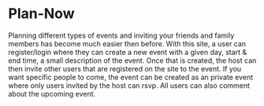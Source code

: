 # Plan-Now

Planning different types of events and inviting your friends and family members has become much easier then before. With this site, a user can register/login where they can create a new event with a given day, start & end time, a small description of the event. Once that is created, the host can then invite other users that are registered on the site to the event. If you want specific people to come, the event can be created as an private event where only users invited by the host can rsvp. All users can also comment about the upcoming event. 
